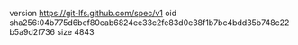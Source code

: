 version https://git-lfs.github.com/spec/v1
oid sha256:04b775d6bef80eab6824ee33c2fe83d0e38f1b7bc4bdd35b748c22b5a9d2f736
size 4843
